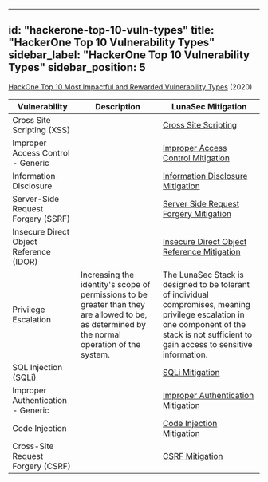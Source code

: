 
---
id: "hackerone-top-10-vuln-types"
title: "HackerOne Top 10 Vulnerability Types"
sidebar_label: "HackerOne Top 10 Vulnerability Types"
sidebar_position: 5
---

[HackOne Top 10 Most Impactful and Rewarded Vulnerability Types](https://www.hackerone.com/top-ten-vulnerabilities) (2020)

| Vulnerability | Description | LunaSec Mitigation |
| --- | --- | --- |
| Cross Site Scripting (XSS) | | [Cross Site Scripting](./vulns-and-mitigations.md#cross-site-scripting-xss) |
| Improper Access Control - Generic | | [Improper Access Control Mitigation](./vulns-and-mitigations.md#improper-access-control) |
| Information Disclosure | | [Information Disclosure Mitigation](./vulns-and-mitigations.md#information-disclosure) |
| Server-Side Request Forgery (SSRF) | | [Server Side Request Forgery Mitigation](./vulns-and-mitigations.md#server-side-request-forgery) |
| Insecure Direct Object Reference (IDOR) | | [Insecure Direct Object Reference Mitigation](./vulns-and-mitigations.md#insecure-direct-object-reference-idor) |
| Privilege Escalation | Increasing the identity&#39;s scope of permissions to be greater than they are allowed to be, as determined by the normal operation of the system. | The LunaSec Stack is designed to be tolerant of individual compromises, meaning privilege escalation in one component of the stack is not sufficient to gain access to sensitive information. |
| SQL Injection (SQLi) | | [SQLi Mitigation](./vulns-and-mitigations.md#sql-injection) |
| Improper Authentication - Generic | | [Improper Authentication Mitigation](./vulns-and-mitigations.md#improper-authentication) |
| Code Injection | | [Code Injection Mitigation](./vulns-and-mitigations.md#code-injection) |
| Cross-Site Request Forgery (CSRF) | | [CSRF Mitigation](./vulns-and-mitigations.md#cross-site-request-forgery-csrf) |
